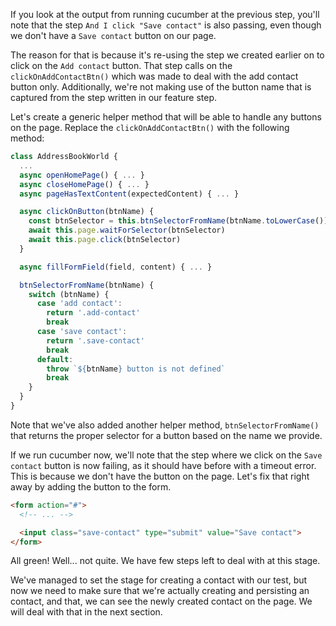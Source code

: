 If you look at the output from running cucumber at the previous step, you'll note that the step `And I click "Save contact"` is also passing, even though we don't have a `Save contact` button on our page.

The reason for that is because it's re-using the step we created earlier on to click on the `Add contact` button. That step calls on the `clickOnAddContactBtn()` which was made to deal with the add contact button only. Additionally, we're not making use of the button name that is captured from the step written in our feature step.

Let's create a generic helper method that will be able to handle any buttons on the page. Replace the `clickOnAddContactBtn()` with the following method:

```javascript
class AddressBookWorld {
  ...
  async openHomePage() { ... }
  async closeHomePage() { ... }
  async pageHasTextContent(expectedContent) { ... }

  async clickOnButton(btnName) {
    const btnSelector = this.btnSelectorFromName(btnName.toLowerCase())
    await this.page.waitForSelector(btnSelector)
    await this.page.click(btnSelector)
  }

  async fillFormField(field, content) { ... }

  btnSelectorFromName(btnName) {
    switch (btnName) {
      case 'add contact':
        return '.add-contact'
        break
      case 'save contact':
        return '.save-contact'
        break
      default:
        throw `${btnName} button is not defined`
        break
    }
  }
}
```

Note that we've also added another helper method, `btnSelectorFromName()` that returns the proper selector for a button based on the name we provide.

If we run cucumber now, we'll note that the step where we click on the `Save contact` button is now failing, as it should have before with a timeout error. This is because we don't have the button on the page. Let's fix that right away by adding the button to the form.

```html
<form action="#">
  <!-- ... -->

  <input class="save-contact" type="submit" value="Save contact">
</form>
```

All green! Well... not quite. We have few steps left to deal with at this stage.

We've managed to set the stage for creating a contact with our test, but now we need to make sure that we're actually creating and persisting an contact, and that, we can see the newly created contact on the page. We will deal with that in the next section.
